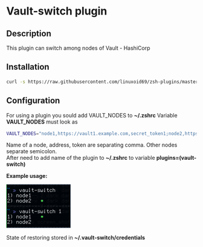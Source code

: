 # Vault-switch plugin

## Description

This plugin can switch among nodes of Vault - HashiCorp  

## Installation
```bash
curl -s https://raw.githubusercontent.com/linuxoid69/zsh-plugins/master/vault-switch/install.sh | sh
```

## Configuration

For using a plugin you sould add VAULT_NODES to **~/.zshrc**
Variable **VAULT_NODES** must look as  

```bash
VAULT_NODES="node1,https://vault1.example.com,secret_token1;node2,https://vault2.example.com,secret_token2"
```

Name of a node, address, token  are separating comma. Other nodes separate semicolon.  
After need to add name of the plugin to **~/.zshrc** to variable **plugins=(vault-switch)**

**Example usage:**

![vault-switch](example.png)

State of restoring stored in **~/.vault-switch/credentials**  
